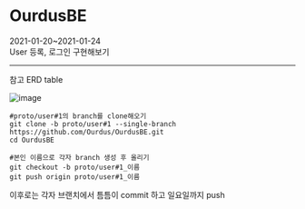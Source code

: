 # OurdusBE
2021-01-20~2021-01-24  
User 등록, 로그인 구현해보기
  
---
참고 ERD table  
  
![image](https://user-images.githubusercontent.com/59992230/105052812-a5120700-5ab3-11eb-8060-faf9d8d9509e.png)  
  
  
  
  
~~~
#proto/user#1의 branch를 clone해오기 
git clone -b proto/user#1 --single-branch https://github.com/Ourdus/OurdusBE.git
cd OurdusBE
  
#본인 이름으로 각자 branch 생성 후 올리기
git checkout -b proto/user#1_이름
git push origin proto/user#1_이름
~~~
  
이후로는 각자 브랜치에서 틈틈이 commit 하고 일요일까지 push
